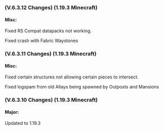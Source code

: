 ### **(V.6.3.12 Changes) (1.19.3 Minecraft)**

#### Misc:
Fixed RS Compat datapacks not working.

Fixed crash with Fabric Waystones


### **(V.6.3.11 Changes) (1.19.3 Minecraft)**

#### Misc:
Fixed certain structures not allowing certain pieces to intersect.

Fixed logspam from old Allays being spawned by Outposts and Mansions


### **(V.6.3.10 Changes) (1.19.3 Minecraft)**

#### Major:
Updated to 1.19.3
